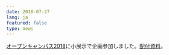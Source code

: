 ```yaml
---
date: 2018-07-27
lang: ja
featured: false
type: news
---
```

<a href="https://www.u-tokyo.ac.jp/opendays/index.html" target="_blank">オープンキャンパス2018</a>に小展示で企画参加しました。<a href="/news/2018/20180801opendays.pdf" target="_blank">配付資料</a>。
